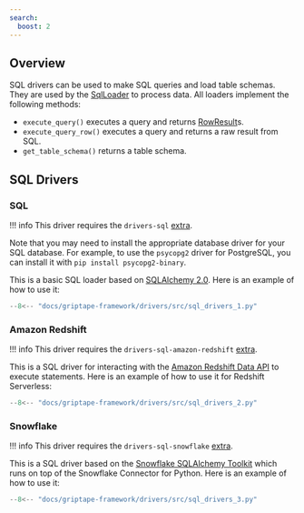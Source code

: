 ```yaml
---
search:
  boost: 2
---
```


## Overview

SQL drivers can be used to make SQL queries and load table schemas. They are used by the [SqlLoader](../../reference/griptape/loaders/sql_loader.md) to process data. All loaders implement the following methods:

- `execute_query()` executes a query and returns [RowResult](../../reference/griptape/drivers/sql/base_sql_driver.md#griptape.drivers.sql.base_sql_driver.BaseSqlDriver.RowResult)s.
- `execute_query_row()` executes a query and returns a raw result from SQL.
- `get_table_schema()` returns a table schema.

## SQL Drivers

### SQL

!!! info
    This driver requires the `drivers-sql` [extra](../index.md#extras).

Note that you may need to install the appropriate database driver for your SQL database.
For example, to use the `psycopg2` driver for PostgreSQL, you can install it with `pip install psycopg2-binary`.

This is a basic SQL loader based on [SQLAlchemy 2.0](https://docs.sqlalchemy.org/en/20/). Here is an example of how to use it:

```python
--8<-- "docs/griptape-framework/drivers/src/sql_drivers_1.py"
```

### Amazon Redshift

!!! info
    This driver requires the `drivers-sql-amazon-redshift` [extra](../index.md#extras).

This is a SQL driver for interacting with the [Amazon Redshift Data API](https://docs.aws.amazon.com/redshift-data/latest/APIReference/Welcome.html)
to execute statements. Here is an example of how to use it for Redshift Serverless:

```python
--8<-- "docs/griptape-framework/drivers/src/sql_drivers_2.py"
```

### Snowflake

!!! info
    This driver requires the `drivers-sql-snowflake` [extra](../index.md#extras).

This is a SQL driver based on the [Snowflake SQLAlchemy Toolkit](https://docs.snowflake.com/en/developer-guide/python-connector/sqlalchemy) which runs on top of the Snowflake Connector for Python. Here is an example of how to use it:

```python
--8<-- "docs/griptape-framework/drivers/src/sql_drivers_3.py"
```
